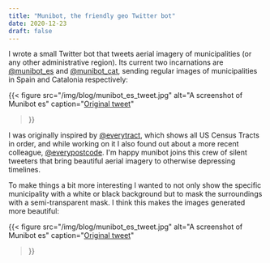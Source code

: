 ```yaml
---
title: "Munibot, the friendly geo Twitter bot"
date: 2020-12-23
draft: false
---
```


I wrote a small Twitter bot that tweets aerial imagery of municipalities (or any other administrative region). Its current two incarnations are [@munibot_es](https://twitter.com/munibot_es) and [@munibot_cat](https://twitter.com/munibot_cat), sending regular images of municipalities in Spain and Catalonia respectively:


{{< figure 
    src="/img/blog/munibot_es_tweet.jpg"
    alt="A screenshot of Munibot es"
    caption="[Original tweet](https://twitter.com/munibot_es/status/1341390576936214529)"
>}}

I was originally inspired by [@everytract](https://twitter.com/everytract), which shows all US Census Tracts in order, and while working on it I also found out about a more recent colleague, [@everypostcode](https://twitter.com/everypostcode). I'm happy munibot joins this crew of silent tweeters that bring beautiful aerial imagery to otherwise depressing timelines.

To make things a bit more interesting I wanted to not only show the specific municipality with a white or black background but to mask the surroundings with a semi-transparent mask. I think this makes the images generated more beautiful:


{{< figure 
    src="/img/blog/munibot_es_tweet.jpg"
    alt="A screenshot of Munibot es"
    caption="[Original tweet](https://twitter.com/munibot_es/status/1341390576936214529)"
>}}


